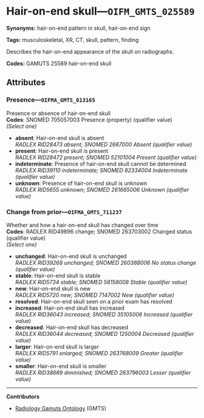 # Hair-on-end skull—`OIFM_GMTS_025589`

**Synonyms:** hair-on-end pattern in skull, hair-on-end sign

**Tags:** musculoskeletal, XR, CT, skull, pattern, finding

Describes the hair-on-end appearance of the skull on radiographs.

**Codes:** GAMUTS 25589 hair-on-end skull

## Attributes

### Presence—`OIFMA_GMTS_013165`

Presence or absence of hair-on-end skull  
**Codes**: SNOMED 705057003 Presence (property) (qualifier value)  
*(Select one)*

- **absent**: Hair-on-end skull is absent  
_RADLEX RID28473 absent; SNOMED 2667000 Absent (qualifier value)_
- **present**: Hair-on-end skull is present  
_RADLEX RID28472 present; SNOMED 52101004 Present (qualifier value)_
- **indeterminate**: Presence of hair-on-end skull cannot be determined  
_RADLEX RID39110 indeterminate; SNOMED 82334004 Indeterminate (qualifier value)_
- **unknown**: Presence of hair-on-end skull is unknown  
_RADLEX RID5655 unknown; SNOMED 261665006 Unknown (qualifier value)_

### Change from prior—`OIFMA_GMTS_711237`

Whether and how a hair-on-end skull has changed over time  
**Codes**: RADLEX RID49896 change; SNOMED 263703002 Changed status (qualifier value)  
*(Select one)*

- **unchanged**: Hair-on-end skull is unchanged  
_RADLEX RID39268 unchanged; SNOMED 260388006 No status change (qualifier value)_
- **stable**: Hair-on-end skull is stable  
_RADLEX RID5734 stable; SNOMED 58158008 Stable (qualifier value)_
- **new**: Hair-on-end skull is new  
_RADLEX RID5720 new; SNOMED 7147002 New (qualifier value)_
- **resolved**: Hair-on-end skull seen on a prior exam has resolved  
- **increased**: Hair-on-end skull has increased  
_RADLEX RID36043 increased; SNOMED 35105006 Increased (qualifier value)_
- **decreased**: Hair-on-end skull has decreased  
_RADLEX RID36044 decreased; SNOMED 1250004 Decreased (qualifier value)_
- **larger**: Hair-on-end skull is larger  
_RADLEX RID5791 enlarged; SNOMED 263768009 Greater (qualifier value)_
- **smaller**: Hair-on-end skull is smaller  
_RADLEX RID38669 diminished; SNOMED 263796003 Lesser (qualifier value)_

---

**Contributors**

- [Radiology Gamuts Ontology](https://gamuts.net/) (GMTS)